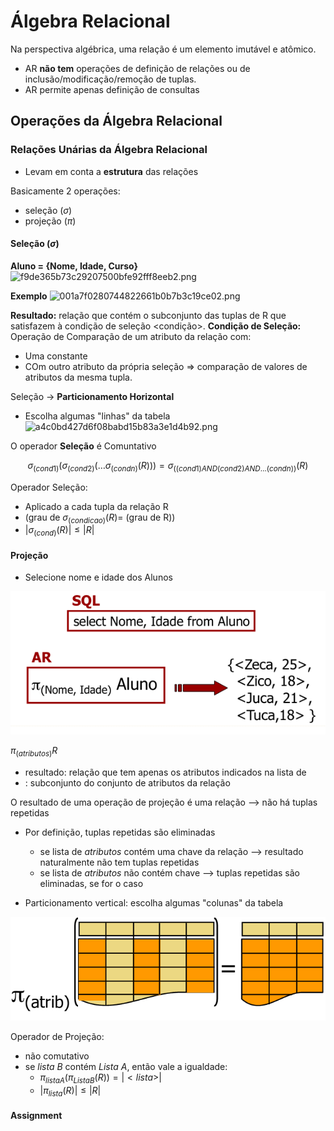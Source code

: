 # Álgebra Relacional

Na perspectiva algébrica, uma relação é um elemento imutável e atômico.

- AR **não tem** operações de definição de relações ou de inclusão/modificação/remoção de tuplas.
- AR permite apenas definição de consultas

## Operações da Álgebra Relacional

### Relações Unárias da Álgebra Relacional
- Levam em conta a **estrutura** das relações

Basicamente 2 operações:
- seleção ($\sigma$)
- projeção ($\pi$)

#### Seleção ($\sigma$)

**Aluno = {Nome, Idade, Curso}**
![f9de365b73c29207500bfe92fff8eeb2.png](f9de365b73c29207500bfe92fff8eeb2.png)

**Exemplo**
![001a7f0280744822661b0b7b3c19ce02.png](001a7f0280744822661b0b7b3c19ce02.png)

**Resultado:** relação que contém o subconjunto das tuplas de R que satisfazem à condição de seleção <condição>.
**Condição de Seleção:** Operação de Comparação de um atributo da relação com:
- Uma constante
- COm outro atributo da própria seleção => comparação de valores de atributos da mesma tupla.

Seleção → **Particionamento Horizontal**
- Escolha algumas "linhas" da tabela
![a4c0bd427d6f08babd15b83a3e1d4b92.png](a4c0bd427d6f08babd15b83a3e1d4b92.png)

O operador **Seleção** é Comuntativo

$$\sigma_{(cond 1)}(\sigma_{(cond 2)}(… \sigma_{(cond n)} (R))) = \sigma_{((cond 1) AND (cond 2) AND … (cond n))}(R)$$

Operador Seleção:
- Aplicado a cada tupla da relação R
- (grau de $\sigma_{(condicao)}(R) =$ (grau de R))
- $|\sigma_{(cond)}(R)| \leq |R|$

#### Projeção

- Selecione nome e idade dos Alunos

![2a8125b63bdeed3af0b49a1ad94e2ff8.png](../img/2a8125b63bdeed3af0b49a1ad94e2ff8.png)

$\pi_{(atributos)}R$

- resultado: relação que tem apenas os atributos indicados na lista de <atributos>
- <atributos>: subconjunto do conjunto de atributos da relação

O resultado de uma operação de projeção é uma relação --> não há tuplas repetidas

- Por definição, tuplas repetidas são eliminadas
    - se lista de _atributos_ contém uma chave da relação --> resultado naturalmente não tem tuplas repetidas
    - se lista de _atributos_ não contém chave --> tuplas repetidas são eliminadas, se for o caso

- Particionamento vertical: escolha algumas "colunas" da tabela

![9251260c196daea6cbecc02b27b8ecc7.png](../img/9251260c196daea6cbecc02b27b8ecc7.png)


Operador de Projeção:
- não comutativo
- se _lista B_ contém _Lista A_, então vale a igualdade:
    - $\pi_{lista A}(\pi_{Lista B}(R)) = |<lista>|$
    - $|\pi_{lista}(R)| \leq |R|$
    
 #### Assignment
 
 

